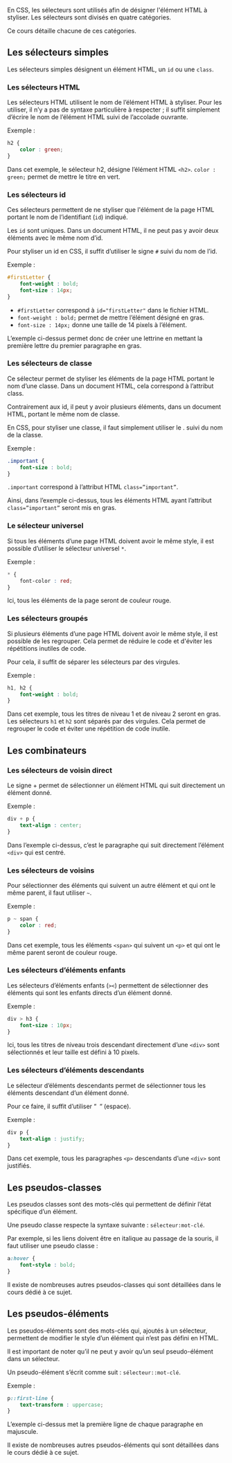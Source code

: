 En CSS, les sélecteurs sont utilisés afin de désigner l'élément HTML à styliser. Les sélecteurs sont divisés en quatre catégories. 

Ce cours détaille chacune de ces catégories.

## Les sélecteurs simples

Les sélecteurs simples désignent un élément HTML, un ```id``` ou une ```class```.

### Les sélecteurs HTML

Les sélecteurs HTML utilisent le nom de l’élément HTML à styliser. Pour les utiliser, il n’y a pas de syntaxe particulière à respecter ; il suffit simplement d’écrire le nom de l’élément HTML suivi de l’accolade ouvrante. 

Exemple : 

```css
h2 {
    color : green;
}
```

Dans cet exemple, le sélecteur h2, désigne l’élément HTML ```<h2>```. ```color : green;``` permet de mettre le titre en vert.

### Les sélecteurs id

Ces sélecteurs permettent de ne styliser que l'élément de la page HTML portant le nom de l’identifiant (```id```) indiqué.

Les ```id``` sont uniques. Dans un document HTML, il ne peut pas y avoir deux éléments avec le même nom d’id. 

Pour styliser un id en CSS, il suffit d’utiliser le signe ```#``` suivi du nom de l’id.

Exemple :

```css
#firstLetter {
    font-weight : bold;
    font-size : 14px;
}
```

- ```#firstLetter``` correspond à ```id="firstLetter"``` dans le fichier HTML. 
- ```font-weight : bold;``` permet de mettre l’élément désigné en gras.
- ```font-size : 14px;``` donne une taille de 14 pixels à l’élément.

L’exemple ci-dessus permet donc de créer une lettrine en mettant la première lettre du premier paragraphe en gras.

### Les sélecteurs de classe

Ce sélecteur permet de styliser les éléments de la page HTML portant le nom d’une classe. Dans un document HTML, cela correspond à l’attribut class.

Contrairement aux id, il peut y avoir plusieurs éléments, dans un document HTML, portant le même nom de classe. 

En CSS, pour styliser une classe, il faut simplement utiliser le . suivi du nom de la classe. 

Exemple : 

```css
.important {
    font-size : bold;
}
```

```.important``` correspond à l’attribut HTML ```class=”important”```.

Ainsi, dans l’exemple ci-dessus, tous les éléments HTML ayant l’attribut ```class=”important”``` seront mis en gras. 

### Le sélecteur universel

Si tous les éléments d’une page HTML doivent avoir le même style, il est possible d’utiliser le sélecteur universel ```*```.

Exemple :

```css
* {
    font-color : red;
}
```

Ici, tous les éléments de la page seront de couleur rouge.

### Les sélecteurs groupés

Si plusieurs éléments d’une page HTML doivent avoir le même style, il est possible de les regrouper. Cela permet de réduire le code et d'éviter les répétitions inutiles de code. 

Pour cela, il suffit de séparer les sélecteurs par des virgules. 

Exemple :

```css
h1, h2 {
    font-weight : bold;
}
```

Dans cet exemple, tous les titres de niveau 1 et de niveau 2 seront en gras. Les sélecteurs ```h1``` et ```h2``` sont séparés par des virgules. Cela permet de regrouper le code et éviter une répétition de code inutile. 

## Les combinateurs

### Les sélecteurs de voisin direct

Le signe + permet de sélectionner un élément HTML qui suit directement un élément donné.

Exemple :

```css
div + p {
    text-align : center;
}
```

Dans l’exemple ci-dessus, c’est le paragraphe qui suit directement l’élément ```<div>``` qui est centré.

### Les sélecteurs de voisins

Pour sélectionner des éléments qui suivent un autre élément et qui ont le même parent, il faut utiliser ```~```.

Exemple :

```css
p ~ span {
    color : red;
}
```

Dans cet exemple, tous les éléments ```<span>``` qui suivent un ```<p>``` et qui ont le même parent seront de couleur rouge. 

### Les sélecteurs d’éléments enfants

Les sélecteurs d’éléments enfants (```><```) permettent de sélectionner des éléments qui sont les enfants directs d’un élément donné. 

Exemple :

```css
div > h3 {
    font-size : 10px;
}
```

Ici, tous les titres de niveau trois descendant directement d’une ```<div>``` sont sélectionnés et leur taille est défini à 10 pixels. 

### Les sélecteurs d’éléments descendants

Le sélecteur d’éléments descendants permet de sélectionner tous les éléments descendant d’un élément donné. 

Pour ce faire, il suffit d’utiliser “``` ```“ (espace).

Exemple :

```css
div p {
    text-align : justify;
}
```

Dans cet exemple, tous les paragraphes ```<p>``` descendants d’une ```<div>``` sont justifiés. 

## Les pseudos-classes

Les pseudos classes sont des mots-clés qui permettent de définir l’état spécifique d’un élément. 

Une pseudo classe respecte la syntaxe suivante : ```sélecteur:mot-clé```.

Par exemple, si les liens doivent être en italique au passage de la souris, il faut utiliser une pseudo classe :

```css
a:hover {
    font-style : bold;
}
```

Il existe de nombreuses autres pseudos-classes qui sont détaillées dans le cours dédié à ce sujet.

## Les pseudos-éléments

Les pseudos-éléments sont des mots-clés qui, ajoutés à un sélecteur, permettent de modifier le style d’un élément qui n’est pas défini en HTML. 

Il est important de noter qu’il ne peut y avoir qu’un seul pseudo-élément dans un sélecteur. 

Un pseudo-élément s’écrit comme suit : ```sélecteur::mot-clé```.

Exemple : 

```css
p::first-line {
    text-transform : uppercase;
}
```

L’exemple ci-dessus met la première ligne de chaque paragraphe en majuscule. 

Il existe de nombreuses autres pseudos-éléments qui sont détaillées dans le cours dédié à ce sujet.